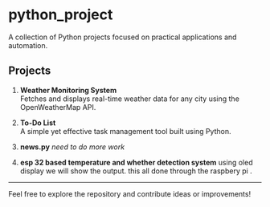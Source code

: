 # python_project

A collection of Python projects focused on practical applications and automation.

## Projects

1. **Weather Monitoring System**  
   Fetches and displays real-time weather data for any city using the OpenWeatherMap API.

2. **To-Do List**  
   A simple yet effective task management tool built using Python.

3. **news.py**
   *need to do more work*

4. **esp 32 based temperature and whether detection system**
   using oled display we will show the output. this all done through the raspbery pi .


---

Feel free to explore the repository and contribute ideas or improvements!
